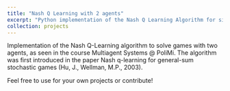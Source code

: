 ```yaml
---
title: "Nash Q Learning with 2 agents"
excerpt: "Python implementation of the Nash Q Learning Algorithm for simple grid-world games with 2 agents.<br/><img src='/images/nashq.PNG'>"
collection: projects
---
```


Implementation of the Nash Q-Learning algorithm to solve games with two agents, as seen in the course Multiagent Systems @ PoliMi. The algorithm was first introduced in the paper Nash q-learning for general-sum stochastic games (Hu, J., Wellman, M.P., 2003).

Feel free to use for your own projects or contribute!
